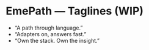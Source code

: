 # EmePath — Taglines (WIP)

- “A path through language.”
- “Adapters on, answers fast.”
- “Own the stack. Own the insight.”

